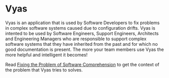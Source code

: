 # Vyas
Vyas is an application that is used by Software Developers to fix problems in complex software systems caused due to configuration drifts. Vyas is intented to be used by Software Engineers, Support Engineers, Architects and Engineering Managers who are responsible to support complex software systems that they have inherited from the past and for which no good documentation is present. The more your team members use Vyas the more helpful and intelligent it becomes!

Read [Fixing the Problem of Software Comprehension](https://medium.com/@anuroopsirothia/fixing-the-problem-of-software-comprehension-f99f8febfed2) to get the context of the problem that Vyas tries to solves.
